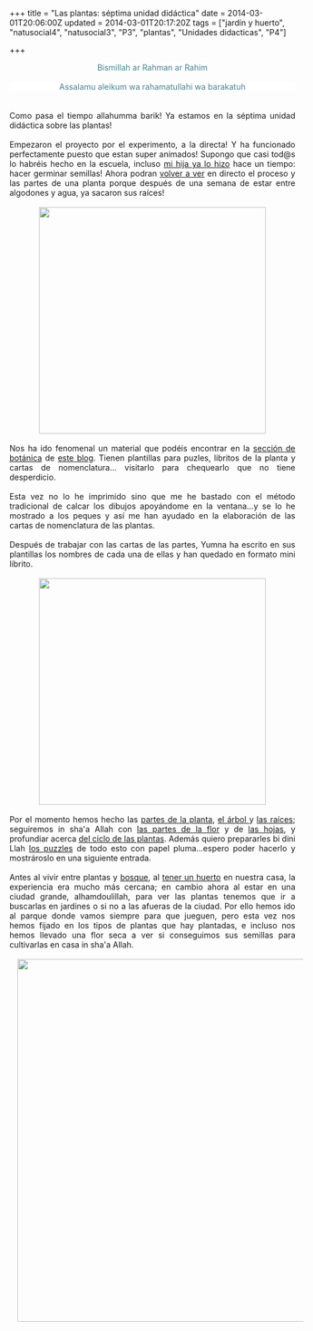 +++
title = "Las plantas: séptima unidad didáctica"
date = 2014-03-01T20:06:00Z
updated = 2014-03-01T20:17:20Z
tags = ["jardín y huerto", "natusocial4", "natusocial3", "P3", "plantas", "Unidades didacticas", "P4"]

+++

<div dir="ltr" style="text-align: left;" trbidi="on"><div style="text-align: center;"><span style="background-color: white; color: #45818e;">Bismillah ar Rahman ar Rahim</span></div><span style="color: #45818e;"></span><br /><div style="background-color: white; text-align: center;"><span style="color: #45818e;">Assalamu aleikum wa rahamatullahi wa barakatuh</span></div><span style="color: #45818e;"></span><br /><div><br /></div><div style="text-align: justify;">Como pasa el tiempo allahumma barik! Ya estamos en la séptima unidad didáctica sobre las plantas!&nbsp;</div><div><br /></div><div style="text-align: justify;">Empezaron el proyecto por el experimento, a la directa! Y ha funcionado perfectamente puesto que estan super animados! Supongo que casi tod@s lo habréis hecho en la escuela, incluso <a href="http://almadrassadenoura.blogspot.com/2012/03/de-siembra.html">mi hija ya lo hizo</a> hace un tiempo: hacer germinar semillas! Ahora podran <a href="http://almadrassadenoura.blogspot.com/2012/06/el-huerto-en-junio.html">volver a ver</a> en directo el proceso y las partes de una planta porque después de una semana de estar entre algodones y agua, ya sacaron sus raíces!<br /><br /></div><div style="text-align: justify;"><div class="separator" style="clear: both; text-align: center;"><a href="http://1.bp.blogspot.com/-M265PDHsdEQ/UxIu2UI1cjI/AAAAAAAAGmk/qY5hH8wsCnM/s1600/germinacion1.jpg" imageanchor="1" style="margin-left: 1em; margin-right: 1em;"><img border="0" src="http://1.bp.blogspot.com/-M265PDHsdEQ/UxIu2UI1cjI/AAAAAAAAGmk/qY5hH8wsCnM/s1600/germinacion1.jpg" height="400" width="400" /></a></div><div style="text-align: center;"><br /></div>Nos ha ido fenomenal un material que podéis encontrar en la <a href="http://www.creciendoconmontessori.com/search/label/Bot%C3%A1nica">sección de botánica</a> de <a href="http://www.creciendoconmontessori.com/">este blog</a>. Tienen plantillas para puzles, libritos de la planta y cartas de nomenclatura... visitarlo para chequearlo que no tiene desperdicio.<br /><br />Esta vez no lo he imprimido sino que me he bastado con el método tradicional de calcar los dibujos apoyándome en la ventana...y se lo he mostrado a los peques y así me han ayudado en la elaboración de las cartas de nomenclatura de las plantas.<br /><br />Después de trabajar con las cartas de las partes, Yumna ha escrito en sus plantillas los nombres de cada una de ellas y han quedado en formato mini librito.<br /><br /><div class="separator" style="clear: both; text-align: center;"><a href="http://4.bp.blogspot.com/-bDq6ukrX4-c/UxIvEUWTCAI/AAAAAAAAGms/FDSYoHUVgT0/s1600/cartasnomenclaturaplantas.jpg" imageanchor="1" style="margin-left: 1em; margin-right: 1em;"><img border="0" src="http://4.bp.blogspot.com/-bDq6ukrX4-c/UxIvEUWTCAI/AAAAAAAAGms/FDSYoHUVgT0/s1600/cartasnomenclaturaplantas.jpg" height="400" width="400" /></a></div><br />Por el momento hemos hecho las <a href="http://www.creciendoconmontessori.com/2013/09/cartas-de-las-partes-de-la-planta.html">partes de la planta</a>, <a href="http://www.creciendoconmontessori.com/2013/11/imprimibles-gratis-botanica-montessori.html">el árbol </a>y <a href="http://www.creciendoconmontessori.com/2013/12/botanica-montessori-la-raiz-imprimibles.html">las raíces</a>; seguiremos in sha'a Allah con <a href="http://4.bp.blogspot.com/-mkJH5wNTQI8/UvibTAn_e_I/AAAAAAAADec/DFHgueNzoQg/s250-c/FLOR.jpg">las partes de la flor</a>&nbsp;y de <a href="http://www.creciendoconmontessori.com/2014/02/botanica-montessori-la-hoja-imprimibles.html">las hojas</a>, y profundiar acerca&nbsp;<a href="http://www.creciendoconmontessori.com/2013/09/botanica-el-ciclo-de-vida-de-las-plantas.html">del ciclo de las plantas</a>. Además&nbsp;quiero prepararles bi dini Llah <a href="http://www.creciendoconmontessori.com/2013/10/botanica-montessori-plantillas-para-los.html">los puzzles</a> de todo esto con papel pluma...espero poder hacerlo y mostrároslo en una siguiente entrada.<br /><br />Antes al vivir entre plantas y <a href="http://almadrassadenoura.blogspot.com/2012/10/salida-al-bosque.html">bosque</a>, al <a href="http://almadrassadenoura.blogspot.com/2012/06/el-huerto-en-junio.html">tener un huerto</a> en nuestra casa, la experiencia era mucho más cercana; en cambio ahora al estar en una ciudad grande, alhamdoulillah, para ver las plantas tenemos que ir a buscarlas en jardines o si no a las afueras de la ciudad. Por ello hemos ido al parque donde vamos siempre para que jueguen, pero esta vez nos hemos fijado en los tipos de plantas que hay plantadas, e incluso nos hemos llevado una flor seca a ver si conseguimos sus semillas para cultivarlas en casa in sha'a Allah.<br /><br /></div><div class="separator" style="clear: both; text-align: center;"><a href="http://4.bp.blogspot.com/-1CTU0-5TH8Q/UxIfxtzsMHI/AAAAAAAAGmU/qxRQ0tffih0/s1600/enelparque.jpg" imageanchor="1" style="margin-left: 1em; margin-right: 1em;"><img border="0" src="http://4.bp.blogspot.com/-1CTU0-5TH8Q/UxIfxtzsMHI/AAAAAAAAGmU/qxRQ0tffih0/s1600/enelparque.jpg" height="640" width="640" /></a></div><div class="separator" style="clear: both; text-align: center;"><br /></div><div class="separator" style="clear: both; text-align: center;"><br /></div><div style="text-align: justify;"><br /></div><div style="text-align: justify;"><br /></div><div style="text-align: justify;"><br /></div></div>
